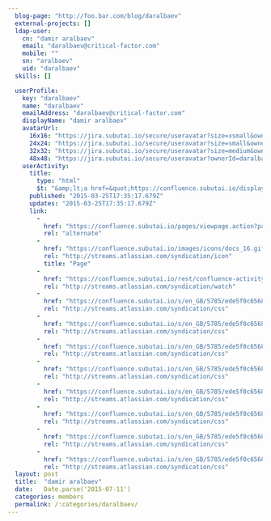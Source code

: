 ```yaml
---
  blog-page: "http://foo.bar.com/blog/daralbaev"
  external-projects: []
  ldap-user: 
    cn: "damir aralbaev"
    email: "daralbaev@critical-factor.com"
    mobile: ""
    sn: "aralbaev"
    uid: "daralbaev"
  skills: []

  userProfile: 
    key: "daralbaev"
    name: "daralbaev"
    emailAddress: "daralbaev@critical-factor.com"
    displayName: "damir aralbaev"
    avatarUrl: 
      16x16: "https://jira.subutai.io/secure/useravatar?size=xsmall&ownerId=daralbaev&avatarId=10400"
      24x24: "https://jira.subutai.io/secure/useravatar?size=small&ownerId=daralbaev&avatarId=10400"
      32x32: "https://jira.subutai.io/secure/useravatar?size=medium&ownerId=daralbaev&avatarId=10400"
      48x48: "https://jira.subutai.io/secure/useravatar?ownerId=daralbaev&avatarId=10400"
    userActivity: 
      title: 
        type: "html"
        $t: "&amp;lt;a href=&quot;https://confluence.subutai.io/display/~daralbaev&quot; class=&quot;activity-item-user activity-item-author&quot;&amp;gt;damir aralbaev&amp;lt;/a&amp;gt; edited &amp;lt;a href=&quot;https://confluence.subutai.io/display/SUBUTAI/Agent+protocol&quot;&amp;gt;Agent protocol&amp;lt;/a&amp;gt;"
      published: "2015-03-25T17:35:17.679Z"
      updates: "2015-03-25T17:35:17.679Z"
      link: 
        - 
          href: "https://confluence.subutai.io/pages/viewpage.action?pageId=18710665"
          rel: "alternate"
        - 
          href: "https://confluence.subutai.io/images/icons/docs_16.gif"
          rel: "http://streams.atlassian.com/syndication/icon"
          title: "Page"
        - 
          href: "https://confluence.subutai.io/rest/confluence-activity-stream/1.0/actions/page-watch/18710578"
          rel: "http://streams.atlassian.com/syndication/watch"
        - 
          href: "https://confluence.subutai.io/s/en_GB/5785/ede5f0c65682583b938793f0499809b6742a2089.19/1.0/_/download/resources/confluence.web.resources:content-styles/master.css"
          rel: "http://streams.atlassian.com/syndication/css"
        - 
          href: "https://confluence.subutai.io/s/en_GB/5785/ede5f0c65682583b938793f0499809b6742a2089.19/1.0/_/download/resources/confluence.web.resources:content-styles/wiki-content.css"
          rel: "http://streams.atlassian.com/syndication/css"
        - 
          href: "https://confluence.subutai.io/s/en_GB/5785/ede5f0c65682583b938793f0499809b6742a2089.19/1.0/_/download/resources/confluence.web.resources:content-styles/tables.css"
          rel: "http://streams.atlassian.com/syndication/css"
        - 
          href: "https://confluence.subutai.io/s/en_GB/5785/ede5f0c65682583b938793f0499809b6742a2089.19/1.0/_/download/resources/confluence.web.resources:content-styles/panels.css"
          rel: "http://streams.atlassian.com/syndication/css"
        - 
          href: "https://confluence.subutai.io/s/en_GB/5785/ede5f0c65682583b938793f0499809b6742a2089.19/1.0/_/download/resources/confluence.web.resources:content-styles/renderer-macros.css"
          rel: "http://streams.atlassian.com/syndication/css"
        - 
          href: "https://confluence.subutai.io/s/en_GB/5785/ede5f0c65682583b938793f0499809b6742a2089.19/1.0/_/download/resources/confluence.web.resources:content-styles/icons.css"
          rel: "http://streams.atlassian.com/syndication/css"
        - 
          href: "https://confluence.subutai.io/s/en_GB/5785/ede5f0c65682583b938793f0499809b6742a2089.19/1.0/_/download/resources/confluence.web.resources:content-styles/information-macros.css"
          rel: "http://streams.atlassian.com/syndication/css"
        - 
          href: "https://confluence.subutai.io/s/en_GB/5785/ede5f0c65682583b938793f0499809b6742a2089.19/1.0/_/download/resources/confluence.web.resources:content-styles/layout-macros.css"
          rel: "http://streams.atlassian.com/syndication/css"
  layout: post
  title:  "damir aralbaev"
  date:   Date.parse('2015-07-11')
  categories: members
  permalink: /:categories/daralbaev/
---
```

